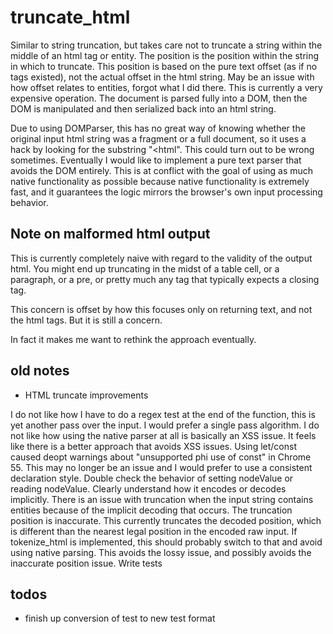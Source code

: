 # truncate_html
Similar to string truncation, but takes care not to truncate a string within the middle of an html tag or entity. The position is the position within the string in which to truncate. This position is based on the pure text offset (as if no tags existed), not the actual offset in the html string. May be an issue with how offset relates to entities, forgot what I did there. This is currently a very expensive operation. The document is parsed fully into a DOM, then the DOM is manipulated and then serialized back into an html string.

Due to using DOMParser, this has no great way of knowing whether the original input html string was a fragment or a full document, so it uses a hack by looking for the substring "<html". This could turn out to be wrong sometimes. Eventually I would like to implement a pure text parser that avoids the DOM entirely. This is at conflict with the goal of using as much native functionality as possible because native functionality is extremely fast, and it guarantees the logic mirrors the browser's own input processing behavior.

## Note on malformed html output
This is currently completely naive with regard to the validity of the output html. You might end up truncating in the midst of a table cell, or a paragraph, or a pre, or pretty much any tag that typically expects a closing tag.

This concern is offset by how this focuses only on returning text, and not the html tags. But it is still a concern.

In fact it makes me want to rethink the approach eventually.


## old notes
* HTML truncate improvements

I do not like how I have to do a regex test at the end of the function, this is yet another pass over the input. I would prefer a single pass algorithm.
I do not like how using the native parser at all is basically an XSS issue. It feels like there is a better approach that avoids XSS issues.
Using let/const caused deopt warnings about "unsupported phi use of const" in Chrome 55. This may no longer be an issue and I would prefer to use a consistent declaration style.
Double check the behavior of setting nodeValue or reading nodeValue. Clearly understand how it encodes or decodes implicitly.
There is an issue with truncation when the input string contains entities because of the implicit decoding that occurs. The truncation position is inaccurate. This currently truncates the decoded position, which is different than the nearest legal position in the encoded raw input.
If tokenize_html is implemented, this should probably switch to that and avoid using native parsing. This avoids the lossy issue, and possibly avoids the inaccurate position issue.
Write tests

## todos
* finish up conversion of test to new test format

